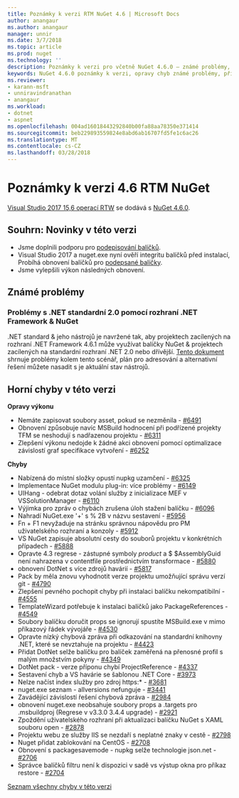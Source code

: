 ```yaml
---
title: Poznámky k verzi RTM NuGet 4.6 | Microsoft Docs
author: anangaur
ms.author: anangaur
manager: unnir
ms.date: 3/7/2018
ms.topic: article
ms.prod: nuget
ms.technology: ''
description: Poznámky k verzi pro včetně NuGet 4.6.0 – známé problémy, opravy chyb, přidaných funkcí a chcete.
keywords: NuGet 4.6.0 poznámky k verzi, opravy chyb známé problémy, přidat funkce, chcete
ms.reviewer:
- karann-msft
- unniravindranathan
- anangaur
ms.workload:
- dotnet
- aspnet
ms.openlocfilehash: 004ad16018443292840b00fa88aa78350e371414
ms.sourcegitcommit: beb229893559824e8abd6ab16707fd5fe1c6ac26
ms.translationtype: MT
ms.contentlocale: cs-CZ
ms.lasthandoff: 03/28/2018
---
```

# <a name="nuget-46-rtm-release-notes"></a>Poznámky k verzi 4.6 RTM NuGet

[Visual Studio 2017 15,6 operací RTW](https://www.visualstudio.com/news/releasenotes/vs2017-relnotes) se dodává s [NuGet 4.6.0](https://dist.nuget.org/win-x86-commandline/v4.6.0/nuget.exe).

## <a name="summary-whats-new-in-this-release"></a>Souhrn: Novinky v této verzi
* Jsme doplnili podporu pro [podepisování balíčků](https://docs.microsoft.com/en-us/nuget/create-packages/sign-a-package).  
* Visual Studio 2017 a nuget.exe nyní ověří integritu balíčků před instalací, Probíhá obnovení balíčků pro [podepsané balíčky](https://docs.microsoft.com/en-us/nuget/reference/signed-packages-reference).
* Jsme vylepšili výkon následných obnovení.

## <a name="known-issues"></a>Známé problémy
### <a name="issues-with-net-standard-20-with-net-framework--nuget"></a>Problémy s .NET standardní 2.0 pomocí rozhraní .NET Framework & NuGet 

.NET standard & jeho nástrojů je navržené tak, aby projektech zacílených na rozhraní .NET Framework 4.6.1 může využívat balíčky NuGet & projektech zacílených na standardní rozhraní .NET 2.0 nebo dřívější. [Tento dokument](https://github.com/dotnet/standard/issues/481) shrnuje problémy kolem tento scénář, plán pro adresování a alternativní řešení můžete nasadit s je aktuální stav nástrojů.

## <a name="top-issues-fixed-in-this-release"></a>Horní chyby v této verzi

**Opravy výkonu**
* Nemáte zapisovat soubory asset, pokud se nezměnila - [#6491](https://github.com/NuGet/Home/issues/6491)
* Obnovení způsobuje navíc MSBuild hodnocení při podřízené projekty TFM se neshodují s nadřazenou projektu - [#6311](https://github.com/NuGet/Home/issues/6311)
* Zlepšení výkonu nedojde k žádné akci obnovení pomocí optimalizace závislostí graf specifikace vytvoření - [#6252](https://github.com/NuGet/Home/issues/6252)

**Chyby**
* Nabízená do místní složky opustí nupkg uzamčení - [#6325](https://github.com/NuGet/Home/issues/6325)
* Implementace NuGet modulu plug-in: více problémy - [#6149](https://github.com/NuGet/Home/issues/6149)
* UIHang - odebrat dotaz volání služby z inicializace MEF v VSSolutionManager - [#6110](https://github.com/NuGet/Home/issues/6110)
* Výjimka pro zpráv o chybách zrušena úloh stažení balíčku - [#6096](https://github.com/NuGet/Home/issues/6096)
* Nahradí NuGet.exe '+' s % 2B v názvu sestavení - [#5956](https://github.com/NuGet/Home/issues/5956)
* Fn + F1 nevyžaduje na stránku správnou nápovědu pro PM uživatelského rozhraní a konzoly - [#5912](https://github.com/NuGet/Home/issues/5912)
* VS NuGet zapisuje absolutní cesty do souborů projektu v konkrétních případech - [#5888](https://github.com/NuGet/Home/issues/5888)
* Opravte 4.3 regrese - zástupné symboly $product$ a $ $AssemblyGuid není nahrazena v contentfile prostřednictvím transformace - [#5880](https://github.com/NuGet/Home/issues/5880)
* obnovení DotNet s více zdrojů havárií - [#5817](https://github.com/NuGet/Home/issues/5817)
* Pack by měla znovu vyhodnotit verze projektu umožňující správu verzí git - [#4790](https://github.com/NuGet/Home/issues/4790)
* Zlepšení pevného pochopit chyby při instalaci balíčku nekompatibilní - [#4555](https://github.com/NuGet/Home/issues/4555)
* TemplateWizard potřebuje k instalaci balíčků jako PackageReferences - [#4549](https://github.com/NuGet/Home/issues/4549)
* Soubory balíčku doručit props se ignorují spustíte MSBuild.exe v mimo příkazový řádek vývojáře - [#4530](https://github.com/NuGet/Home/issues/4530)
* Opravte nízký chybová zpráva při odkazování na standardní knihovny .NET, které se nevztahuje na projektu - [#4423](https://github.com/NuGet/Home/issues/4423)
* Přidat DotNet selže balíčku pro balíček zaměřená na přenosné profil s malým množstvím pokyny - [#4349](https://github.com/NuGet/Home/issues/4349)
* DotNet pack - verze příponu chybí ProjectReference - [#4337](https://github.com/NuGet/Home/issues/4337)
* Sestavení chyb a VS havárie se šablonou .NET Core - [#3973](https://github.com/NuGet/Home/issues/3973)
* Nelze načíst index služby pro zdroj https:* - [#3681](https://github.com/NuGet/Home/issues/3681)
* nuget.exe seznam - allversions nefunguje - [#3441](https://github.com/NuGet/Home/issues/3441)
* Zavádějící závislostí řešení chybová zpráva - [#2984](https://github.com/NuGet/Home/issues/2984)
* obnovení nuget.exe neobsahuje soubory props a .targets pro .msbuildproj (Regrese v v3.3.0 3.4.4 upgrade) - [#2921](https://github.com/NuGet/Home/issues/2921)
* Zpoždění uživatelského rozhraní při aktualizaci balíčku NuGet s XAML souboru open - [#2878](https://github.com/NuGet/Home/issues/2878)
* Projektu webu ze služby IIS se nezdaří s neplatné znaky v cestě - [#2798](https://github.com/NuGet/Home/issues/2798)
* Nuget přidat zablokování na CentOS - [#2708](https://github.com/NuGet/Home/issues/2708)
* Obnovení s packagesavemode - nupkg selže technologie json.net - [#2706](https://github.com/NuGet/Home/issues/2706)
* Správce balíčků filtru není k dispozici v sadě vs výstup okna pro příkaz restore - [#2704](https://github.com/NuGet/Home/issues/2704)


[Seznam všechny chyby v této verzi](https://github.com/NuGet/Home/issues?q=is%3Aissue+is%3Aclosed+milestone%3A%224.6")
